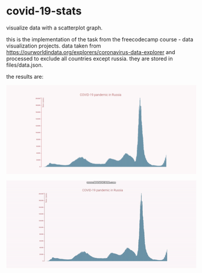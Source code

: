 # covid-19-stats
visualize data with a scatterplot graph.

this is the implementation of the task from the freecodecamp course - data visualization projects. data taken from https://ourworldindata.org/explorers/coronavirus-data-explorer and processed to exclude all countries except russia. they are stored in files/data.json. 

the results are:

<img src='https://github.com/ajdivotf/covid-19-stats/blob/main/files/full_page.PNG' width='600'/>


![](https://github.com/ajdivotf/covid-19-stats/blob/main/files/result.gif)
